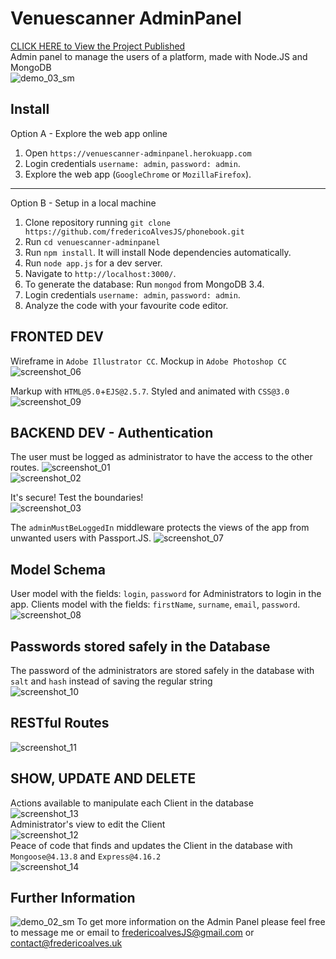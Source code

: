 # Venuescanner AdminPanel
[CLICK HERE to View the Project Published](https://venuescanner-adminpanel.herokuapp.com/) <br>
Admin panel to manage the users of a platform, made with Node.JS and MongoDB
<br>
![demo_03_sm](https://user-images.githubusercontent.com/31135848/34550847-10b72d74-f10c-11e7-96c9-f813dae8c427.png)
<br>

## Install
Option A - Explore the web app online
1. Open `https://venuescanner-adminpanel.herokuapp.com`
2. Login credentials `username: admin`, `password: admin`.
3. Explore the web app (`GoogleChrome` or `MozillaFirefox`).
---
Option B - Setup in a local machine
1. Clone repository running `git clone https://github.com/fredericoAlvesJS/phonebook.git`<br>
2. Run `cd venuescanner-adminpanel`
2. Run `npm install`. It will install Node dependencies automatically.
3. Run `node app.js` for a dev server.
4. Navigate to `http://localhost:3000/`.
5. To generate the database: Run `mongod` from MongoDB 3.4.
6. Login credentials `username: admin`, `password: admin`.
5. Analyze the code with your favourite code editor.

## FRONTED DEV
Wireframe in `Adobe Illustrator CC`. Mockup in `Adobe Photoshop CC`
![screenshot_06](https://user-images.githubusercontent.com/31135848/34549134-44e5c1fe-f0fe-11e7-9b06-b3173477cf81.png)

Markup with `HTML@5.0`+`EJS@2.5.7`. Styled and animated with `CSS@3.0`
![screenshot_09](https://user-images.githubusercontent.com/31135848/34549751-0151b240-f103-11e7-9dce-1cbd73da081a.png)

## BACKEND DEV - Authentication
The user must be logged as administrator to have the access to the other routes.
![screenshot_01](https://user-images.githubusercontent.com/31135848/34548408-e0ea3e0e-f0f9-11e7-95e9-a3e1ca0e3342.png)<br>
![screenshot_02](https://user-images.githubusercontent.com/31135848/34548545-8d27e996-f0fa-11e7-82e5-c4b217842465.png)
<br>

It's secure! Test the boundaries!<br>
![screenshot_03](https://user-images.githubusercontent.com/31135848/34548588-d13c9032-f0fa-11e7-9c10-05a0aca470e6.png)
<br>

The `adminMustBeLoggedIn` middleware protects the views of the app from unwanted users with Passport.JS. 
![screenshot_07](https://user-images.githubusercontent.com/31135848/34549352-f6af3b4e-f0ff-11e7-8c61-4e995bbfff64.png)

## Model Schema
User model with the fields: `login`, `password` for Administrators to login in the app.
Clients model with the fields: `firstName`, `surname`, `email`, `password`.
![screenshot_08](https://user-images.githubusercontent.com/31135848/34549941-a5f9d7ea-f104-11e7-96dc-5a4977ae5cf0.png)

## Passwords stored safely in the Database
The password of the administrators are stored safely in the database with `salt` and `hash` instead of saving the regular string <br>
![screenshot_10](https://user-images.githubusercontent.com/31135848/34549964-d184cd66-f104-11e7-91f9-965551fbe9bb.png)

## RESTful Routes
![screenshot_11](https://user-images.githubusercontent.com/31135848/34550159-70c47f7e-f106-11e7-9c29-5c8687135bc8.png)

## SHOW, UPDATE AND DELETE
Actions available to manipulate each Client in the database<br>
![screenshot_13](https://user-images.githubusercontent.com/31135848/34551020-a34411a6-f10d-11e7-80c8-f06fd772de36.png)
<br>
Administrator's view to edit the Client
<br>
![screenshot_12](https://user-images.githubusercontent.com/31135848/34551019-a32b1d72-f10d-11e7-8a89-b4ffe0046c93.png)
<br>
Peace of code that finds and updates the Client in the database with `Mongoose@4.13.8` and `Express@4.16.2`
<br>
![screenshot_14](https://user-images.githubusercontent.com/31135848/34551021-a359e4e0-f10d-11e7-9eba-f50d58000711.png)

## Further Information
![demo_02_sm](https://user-images.githubusercontent.com/31135848/34550738-235b4eca-f10b-11e7-9be8-a5f2cf9dce8e.png)
To get more information on the Admin Panel please feel free to message me or email to fredericoalvesJS@gmail.com or contact@fredericoalves.uk
